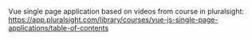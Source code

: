 Vue single page application based on videos from course in pluralsight:
https://app.pluralsight.com/library/courses/vue-js-single-page-applications/table-of-contents